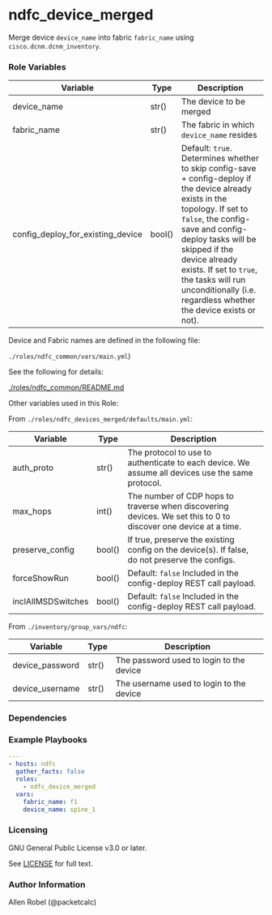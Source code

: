 # ndfc_device_merged

Merge device ``device_name`` into fabric ``fabric_name`` using ``cisco.dcnm.dcnm_inventory``.

### Role Variables

Variable        | Type  | Description
----------------|-------|----------------------------------------
device_name     | str() | The device to be merged
fabric_name     | str() | The fabric in which ``device_name`` resides
config_deploy_for_existing_device | bool() | Default: ``true``. Determines whether to skip config-save + config-deploy if the device already exists in the topology.  If set to ``false``, the config-save and config-deploy tasks will be skipped if the device already exists.  If set to ``true``, the tasks will run unconditionally (i.e. regardless whether the device exists or not).


Device and Fabric names are defined in the following file:

``./roles/ndfc_common/vars/main.yml``)

See the following for details:

[./roles/ndfc_common/README.md](https://github.com/allenrobel/ndfc-roles/tree/master/roles/ndfc_common/README.md)

Other variables used in this Role:

From ``./roles/ndfc_devices_merged/defaults/main.yml``:

Variable        | Type   | Description
----------------|--------|------------
auth_proto      | str()  | The protocol to use to authenticate to each device.  We assume all devices use the same protocol.
max_hops        | int()  | The number of CDP hops to traverse when discovering devices. We set this to 0 to discover one device at a time.
preserve_config | bool() | If true, preserve the existing config on the device(s).  If false, do not preserve the configs.
forceShowRun    | bool() | Default: ``false`` Included in the config-deploy REST call payload.
inclAllMSDSwitches | bool() | Default: ``false`` Included in the config-deploy REST call payload.

From ``./inventory/group_vars/ndfc``:

Variable              | Type    | Description
----------------------|---------|------------
device_password       | str()   | The password used to login to the device
device_username       | str()   | The username used to login to the device

### Dependencies

### Example Playbooks

```yaml
---
- hosts: ndfc
  gather_facts: false
  roles:
    - ndfc_device_merged
  vars:
    fabric_name: f1
    device_name: spine_1
```

### Licensing

GNU General Public License v3.0 or later.

See [LICENSE](https://www.gnu.org/licenses/gpl-3.0.txt) for full text.

### Author Information

Allen Robel (@packetcalc)
